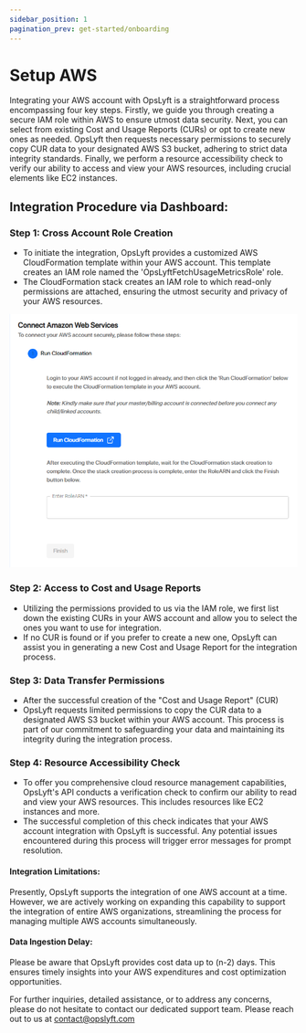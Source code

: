 ```yaml
---
sidebar_position: 1
pagination_prev: get-started/onboarding
---
```


# Setup AWS

Integrating your AWS account with OpsLyft is a straightforward process encompassing four key steps. Firstly, we guide you through creating a secure IAM role within AWS to ensure utmost data security. Next, you can select from existing Cost and Usage Reports (CURs) or opt to create new ones as needed. OpsLyft then requests necessary permissions to securely copy CUR data to your designated AWS S3 bucket, adhering to strict data integrity standards. Finally, we perform a resource accessibility check to verify our ability to access and view your AWS resources, including crucial elements like EC2 instances.

## Integration Procedure via Dashboard:

### Step 1: Cross Account Role Creation

- To initiate the integration, OpsLyft provides a customized AWS CloudFormation template within your AWS account. This template creates an IAM role named the 'OpsLyftFetchUsageMetricsRole' role.
- The CloudFormation stack creates an IAM role to which read-only permissions are attached, ensuring the utmost security and privacy of your AWS resources.

![AWS Step 1: Cross Account Role Creation](/img/aws/aws-step-1.png)

### Step 2: Access to Cost and Usage Reports

- Utilizing the permissions provided to us via the IAM role, we first list down the existing CURs in your AWS account and allow you to select the ones you want to use for integration.
- If no CUR is found or if you prefer to create a new one, OpsLyft can assist you in generating a new Cost and Usage Report for the integration process.

### Step 3: Data Transfer Permissions

- After the successful creation of the "Cost and Usage Report" (CUR)
- OpsLyft requests limited permissions to copy the CUR data to a designated AWS S3 bucket within your AWS account. This process is part of our commitment to safeguarding your data and maintaining its integrity during the integration process.

### Step 4: Resource Accessibility Check

- To offer you comprehensive cloud resource management capabilities, OpsLyft's API conducts a verification check to confirm our ability to read and view your AWS resources. This includes resources like EC2 instances and more.
- The successful completion of this check indicates that your AWS account integration with OpsLyft is successful. Any potential issues encountered during this process will trigger error messages for prompt resolution.

#### Integration Limitations:

Presently, OpsLyft supports the integration of one AWS account at a time. However, we are actively working on expanding this capability to support the integration of entire AWS organizations, streamlining the process for managing multiple AWS accounts simultaneously.

#### Data Ingestion Delay:

Please be aware that OpsLyft provides cost data up to (n-2) days. This ensures timely insights into your AWS expenditures and cost optimization opportunities.

For further inquiries, detailed assistance, or to address any concerns, please do not hesitate to contact our dedicated support team. Please reach out to us at contact@opslyft.com
